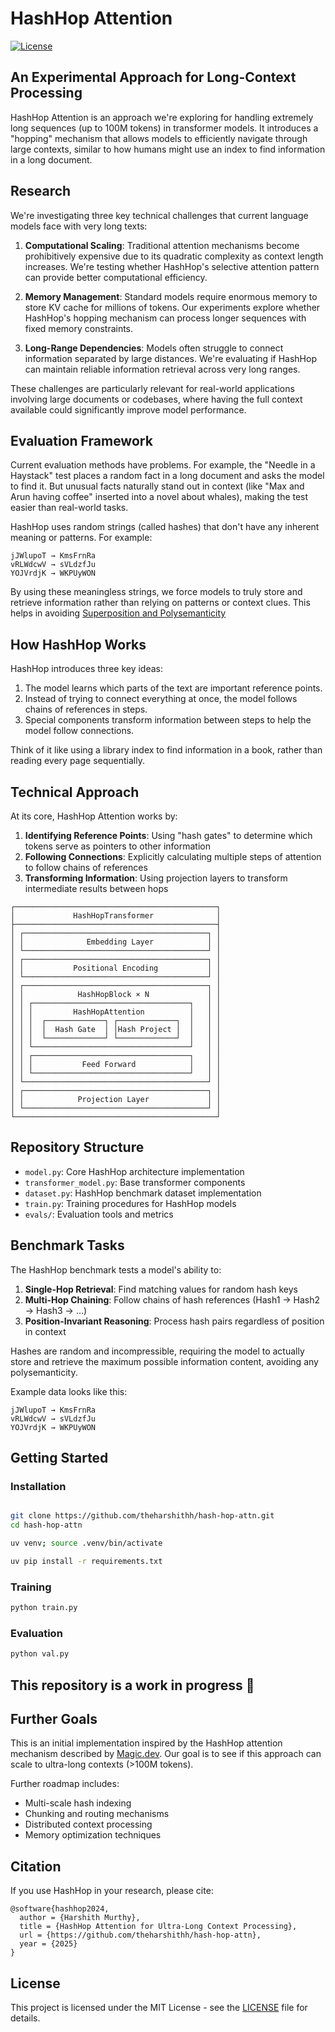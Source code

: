 # HashHop Attention

[![License](https://img.shields.io/badge/License-MIT-blue.svg)](https://opensource.org/licenses/MIT)

## An Experimental Approach for Long-Context Processing

HashHop Attention is an approach we're exploring for handling extremely long sequences (up to 100M tokens) in transformer models. It introduces a "hopping" mechanism that allows models to efficiently navigate through large contexts, similar to how humans might use an index to find information in a long document.

## Research 

We're investigating three key technical challenges that current language models face with very long texts:

1. **Computational Scaling**: Traditional attention mechanisms become prohibitively expensive due to its quadratic complexity as context length increases. We're testing whether HashHop's selective attention pattern can provide better computational efficiency.

2. **Memory Management**: Standard models require enormous memory to store KV cache for millions of tokens. Our experiments explore whether HashHop's hopping mechanism can process longer sequences with fixed memory constraints.

3. **Long-Range Dependencies**: Models often struggle to connect information separated by large distances. We're evaluating if HashHop can maintain reliable information retrieval across very long ranges.

These challenges are particularly relevant for real-world applications involving large documents or codebases, where having the full context available could significantly improve model performance.

## Evaluation Framework

Current evaluation methods have problems. For example, the "Needle in a Haystack" test places a random fact in a long document and asks the model to find it. But unusual facts naturally stand out in context (like "Max and Arun having coffee" inserted into a novel about whales), making the test easier than real-world tasks.

HashHop uses random strings (called hashes) that don't have any inherent meaning or patterns. For example:
```
jJWlupoT → KmsFrnRa
vRLWdcwV → sVLdzfJu
YOJVrdjK → WKPUyWON
```

By using these meaningless strings, we force models to truly store and retrieve information rather than relying on patterns or context clues. This helps in avoiding [Superposition and Polysemanticity](https://transformer-circuits.pub/2022/toy_model/index.html#motivation)

## How HashHop Works

HashHop introduces three key ideas:

1. The model learns which parts of the text are important reference points.
2. Instead of trying to connect everything at once, the model follows chains of references in steps.
3. Special components transform information between steps to help the model follow connections.

Think of it like using a library index to find information in a book, rather than reading every page sequentially.

## Technical Approach

At its core, HashHop Attention works by:

1. **Identifying Reference Points**: Using "hash gates" to determine which tokens serve as pointers to other information
2. **Following Connections**: Explicitly calculating multiple steps of attention to follow chains of references
3. **Transforming Information**: Using projection layers to transform intermediate results between hops

```
┌─────────────────────────────────────────────┐
│             HashHopTransformer              │
├─────────────────────────────────────────────┤
│ ┌─────────────────────────────────────────┐ │
│ │              Embedding Layer            │ │
│ └─────────────────────────────────────────┘ │
│ ┌─────────────────────────────────────────┐ │
│ │           Positional Encoding           │ │
│ └─────────────────────────────────────────┘ │
│ ┌─────────────────────────────────────────┐ │
│ │            HashHopBlock × N             │ │
│ │ ┌───────────────────────────────────┐   │ │
│ │ │         HashHopAttention          │   │ │
│ │ │  ┌─────────────┐ ┌─────────────┐  │   │ │
│ │ │  │  Hash Gate  │ │Hash Project │  │   │ │
│ │ │  └─────────────┘ └─────────────┘  │   │ │
│ │ └───────────────────────────────────┘   │ │
│ │ ┌───────────────────────────────────┐   │ │
│ │ │           Feed Forward            │   │ │
│ │ └───────────────────────────────────┘   │ │
│ └─────────────────────────────────────────┘ │
│ ┌─────────────────────────────────────────┐ │
│ │            Projection Layer             │ │
│ └─────────────────────────────────────────┘ │
└─────────────────────────────────────────────┘
```

## Repository Structure

- `model.py`: Core HashHop architecture implementation
- `transformer_model.py`: Base transformer components
- `dataset.py`: HashHop benchmark dataset implementation
- `train.py`: Training procedures for HashHop models
- `evals/`: Evaluation tools and metrics

## Benchmark Tasks

The HashHop benchmark tests a model's ability to:

1. **Single-Hop Retrieval**: Find matching values for random hash keys
2. **Multi-Hop Chaining**: Follow chains of hash references (Hash1 → Hash2 → Hash3 → ...)
3. **Position-Invariant Reasoning**: Process hash pairs regardless of position in context

Hashes are random and incompressible, requiring the model to actually store and retrieve the maximum possible information content, avoiding any polysemanticity.

Example data looks like this:
```
jJWlupoT → KmsFrnRa
vRLWdcwV → sVLdzfJu
YOJVrdjK → WKPUyWON
```
## Getting Started

### Installation

```bash

git clone https://github.com/theharshithh/hash-hop-attn.git
cd hash-hop-attn

uv venv; source .venv/bin/activate

uv pip install -r requirements.txt
```

### Training

```bash
python train.py
```

### Evaluation

```bash
python val.py
```

## This repository is a work in progress 👷

## Further Goals

This is an initial implementation inspired by the HashHop attention mechanism described by [Magic.dev](https://magic.dev/blog/100m-token-context-windows). Our goal is to see if this approach can scale to ultra-long contexts (>100M tokens).

Further roadmap includes:
- Multi-scale hash indexing
- Chunking and routing mechanisms
- Distributed context processing
- Memory optimization techniques

## Citation

If you use HashHop in your research, please cite:

```
@software{hashhop2024,
  author = {Harshith Murthy},
  title = {HashHop Attention for Ultra-Long Context Processing},
  url = {https://github.com/theharshithh/hash-hop-attn},
  year = {2025}
}
```

## License

This project is licensed under the MIT License - see the [LICENSE](LICENSE) file for details.
